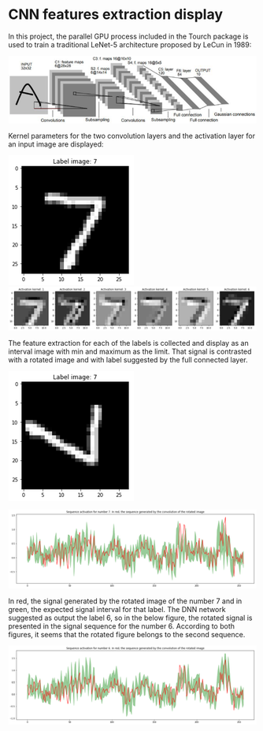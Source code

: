 # CNN features extraction display

In this project, the parallel GPU process included in the Tourch package is used to train a traditional LeNet-5 architecture proposed by LeCun in 1989:

![image1](https://github.com/henrychacon/CNN_invariance_transformation/blob/master/images/convolution_cnnlecun.png)

Kernel parameters for the two convolution layers and the activation layer for an input image are displayed:

![image2](https://github.com/henrychacon/CNN_invariance_transformation/blob/master/images/Num7.png)
![image3](https://github.com/henrychacon/CNN_invariance_transformation/blob/master/images/kernel1_7.png)

The feature extraction for each of the labels is collected and display as an interval image with min and maximum as the limit. That signal is contrasted with a rotated image and with label suggested by the full connected layer.

![image4](https://github.com/henrychacon/CNN_invariance_transformation/blob/master/images/Num7Rotated.png)

![image5](https://github.com/henrychacon/CNN_invariance_transformation/blob/master/images/Sequence7rotated.png)

In red, the signal generated by the rotated image of the number 7 and in green, the expected signal interval for that label. The DNN network suggested as output the label 6, so in the below figure, the rotated signal is presented in the signal sequence for the number 6. According to both figures, it seems that the rotated figure belongs to the second sequence.

![image6](https://github.com/henrychacon/CNN_invariance_transformation/blob/master/images/Sequence6rotated.png)
